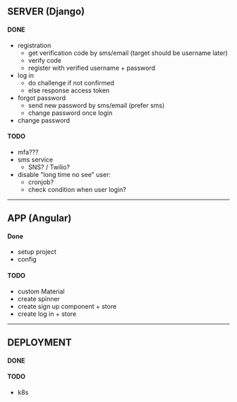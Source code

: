 ## SERVER (Django) ##

#### DONE ####
* registration 
    * get verification code by sms/email (target should be username later)
    * verify code
    * register with verified username + password
* log in
    * do challenge if not confirmed
    * else response access token
* forgot password
    * send new password by sms/email (prefer sms)
    * change password once login
* change password

#### TODO ####
- mfa???
- sms service
    - SNS? / Twilio?
- disable "long time no see" user:
    - cronjob?
    - check condition when user login?

- - - -

## APP (Angular) ##

#### Done ####
- setup project
- config

#### TODO ####
- custom Material
- create spinner
- create sign up component + store
- create log in + store

- - - -

## DEPLOYMENT ##

#### DONE ####

#### TODO ####
- k8s
